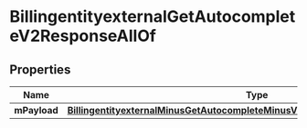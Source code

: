 
# BillingentityexternalGetAutocompleteV2ResponseAllOf

## Properties
Name | Type | Description | Notes
------------ | ------------- | ------------- | -------------
**mPayload** | [**BillingentityexternalMinusGetAutocompleteMinusV2MinusResponseMinusMPayload**](BillingentityexternalMinusGetAutocompleteMinusV2MinusResponseMinusMPayload.md) |  | 




